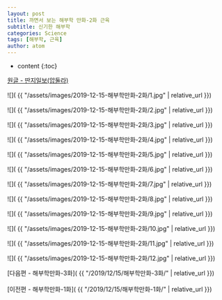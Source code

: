 ```yaml
---
layout: post
title: 까면서 보는 해부학 만화-2화 근육
subtitle: 신기한 해부학
categories: Science
tags: [해부학, 근육]
author: atom
---
```


* content
{:toc}

[원글 - 딴지일보(압둘라)](http://www.ddanzi.com/free/590469447)

![]( {{ "/assets/images/2019-12-15-해부학만화-2화/1.jpg" | relative_url }})

![]( {{ "/assets/images/2019-12-15-해부학만화-2화/2.jpg" | relative_url }})

![]( {{ "/assets/images/2019-12-15-해부학만화-2화/3.jpg" | relative_url }})

![]( {{ "/assets/images/2019-12-15-해부학만화-2화/4.jpg" | relative_url }})

![]( {{ "/assets/images/2019-12-15-해부학만화-2화/5.jpg" | relative_url }})

![]( {{ "/assets/images/2019-12-15-해부학만화-2화/6.jpg" | relative_url }})

![]( {{ "/assets/images/2019-12-15-해부학만화-2화/7.jpg" | relative_url }})

![]( {{ "/assets/images/2019-12-15-해부학만화-2화/8.jpg" | relative_url }})

![]( {{ "/assets/images/2019-12-15-해부학만화-2화/9.jpg" | relative_url }})

![]( {{ "/assets/images/2019-12-15-해부학만화-2화/10.jpg" | relative_url }})

![]( {{ "/assets/images/2019-12-15-해부학만화-2화/11.jpg" | relative_url }})

![]( {{ "/assets/images/2019-12-15-해부학만화-2화/12.jpg" | relative_url }})

[다음편 - 해부학만화-3화]( {{ "/2019/12/15/해부학만화-3화/"  | relative_url }})  
<br>
[이전편 - 해부학만화-1화]( {{ "/2019/12/15/해부학만화-1화/"  | relative_url }})
